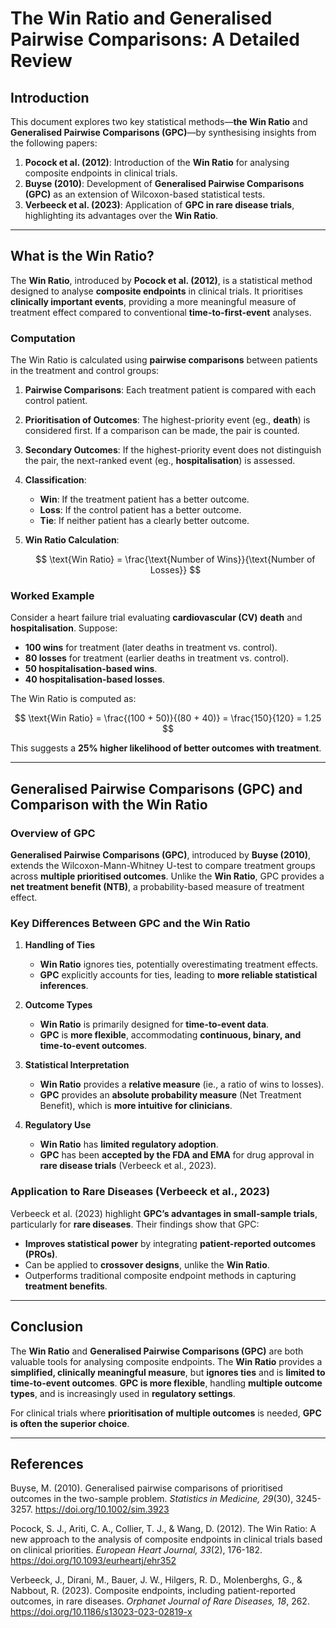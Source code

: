# The Win Ratio and Generalised Pairwise Comparisons: A Detailed Review

## Introduction
This document explores two key statistical methods—**the Win Ratio** and **Generalised Pairwise Comparisons (GPC)**—by synthesising insights from the following papers:

1. **Pocock et al. (2012)**: Introduction of the **Win Ratio** for analysing composite endpoints in clinical trials.
2. **Buyse (2010)**: Development of **Generalised Pairwise Comparisons (GPC)** as an extension of Wilcoxon-based statistical tests.
3. **Verbeeck et al. (2023)**: Application of **GPC in rare disease trials**, highlighting its advantages over the **Win Ratio**.

---

## What is the Win Ratio?

The **Win Ratio**, introduced by **Pocock et al. (2012)**, is a statistical method designed to analyse **composite endpoints** in clinical trials. It prioritises **clinically important events**, providing a more meaningful measure of treatment effect compared to conventional **time-to-first-event** analyses.

### Computation
The Win Ratio is calculated using **pairwise comparisons** between patients in the treatment and control groups:

1. **Pairwise Comparisons**: Each treatment patient is compared with each control patient.
2. **Prioritisation of Outcomes**: The highest-priority event (eg., **death**) is considered first. If a comparison can be made, the pair is counted.
3. **Secondary Outcomes**: If the highest-priority event does not distinguish the pair, the next-ranked event (eg., **hospitalisation**) is assessed.
4. **Classification**:
   - **Win**: If the treatment patient has a better outcome.
   - **Loss**: If the control patient has a better outcome.
   - **Tie**: If neither patient has a clearly better outcome.
5. **Win Ratio Calculation**:

   $$
   \text{Win Ratio} = \frac{\text{Number of Wins}}{\text{Number of Losses}}
   $$

### Worked Example
Consider a heart failure trial evaluating **cardiovascular (CV) death** and **hospitalisation**. Suppose:

- **100 wins** for treatment (later deaths in treatment vs. control).
- **80 losses** for treatment (earlier deaths in treatment vs. control).
- **50 hospitalisation-based wins**.
- **40 hospitalisation-based losses**.

The Win Ratio is computed as:

$$
\text{Win Ratio} = \frac{(100 + 50)}{(80 + 40)} = \frac{150}{120} = 1.25
$$

This suggests a **25% higher likelihood of better outcomes with treatment**.

---

## Generalised Pairwise Comparisons (GPC) and Comparison with the Win Ratio

### Overview of GPC
**Generalised Pairwise Comparisons (GPC)**, introduced by **Buyse (2010)**, extends the Wilcoxon-Mann-Whitney U-test to compare treatment groups across **multiple prioritised outcomes**. Unlike the **Win Ratio**, GPC provides a **net treatment benefit (NTB)**, a probability-based measure of treatment effect.

### Key Differences Between GPC and the Win Ratio

1. **Handling of Ties**  
   - **Win Ratio** ignores ties, potentially overestimating treatment effects.  
   - **GPC** explicitly accounts for ties, leading to **more reliable statistical inferences**.

2. **Outcome Types**  
   - **Win Ratio** is primarily designed for **time-to-event data**.  
   - **GPC** is **more flexible**, accommodating **continuous, binary, and time-to-event outcomes**.

3. **Statistical Interpretation**  
   - **Win Ratio** provides a **relative measure** (ie., a ratio of wins to losses).  
   - **GPC** provides an **absolute probability measure** (Net Treatment Benefit), which is **more intuitive for clinicians**.

4. **Regulatory Use**  
   - **Win Ratio** has **limited regulatory adoption**.  
   - **GPC** has been **accepted by the FDA and EMA** for drug approval in **rare disease trials** (Verbeeck et al., 2023).

### Application to Rare Diseases (Verbeeck et al., 2023)
Verbeeck et al. (2023) highlight **GPC’s advantages in small-sample trials**, particularly for **rare diseases**. Their findings show that GPC:
- **Improves statistical power** by integrating **patient-reported outcomes (PROs)**.
- Can be applied to **crossover designs**, unlike the **Win Ratio**.
- Outperforms traditional composite endpoint methods in capturing **treatment benefits**.

---

## Conclusion

The **Win Ratio** and **Generalised Pairwise Comparisons (GPC)** are both valuable tools for analysing composite endpoints. The **Win Ratio** provides a **simplified, clinically meaningful measure**, but **ignores ties** and is **limited to time-to-event outcomes**. **GPC is more flexible**, handling **multiple outcome types**, and is increasingly used in **regulatory settings**.

For clinical trials where **prioritisation of multiple outcomes** is needed, **GPC is often the superior choice**.

---

## References

Buyse, M. (2010). Generalised pairwise comparisons of prioritised outcomes in the two-sample problem. *Statistics in Medicine, 29*(30), 3245-3257. https://doi.org/10.1002/sim.3923  

Pocock, S. J., Ariti, C. A., Collier, T. J., & Wang, D. (2012). The Win Ratio: A new approach to the analysis of composite endpoints in clinical trials based on clinical priorities. *European Heart Journal, 33*(2), 176-182. https://doi.org/10.1093/eurheartj/ehr352  

Verbeeck, J., Dirani, M., Bauer, J. W., Hilgers, R. D., Molenberghs, G., & Nabbout, R. (2023). Composite endpoints, including patient-reported outcomes, in rare diseases. *Orphanet Journal of Rare Diseases, 18*, 262. https://doi.org/10.1186/s13023-023-02819-x  
